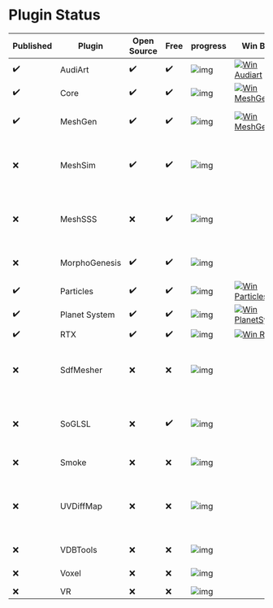 # Plugin Status

| Published | Plugin | Open Source | Free | progress | Win Build | Linux Build | Description |
| - | - | - | - | - | - | - | - |
| :heavy_check_mark: | AudiArt | :heavy_check_mark: | :heavy_check_mark: | ![img](https://progress-bar.dev/10) | [![Win Audiart](https://github.com/aiekick/Lumo/actions/workflows/Win_Plugin_Audiart.yml/badge.svg)](https://github.com/aiekick/Lumo/actions/workflows/Win_Plugin_Audiart.yml )| [![Linux Audiart](https://github.com/aiekick/Lumo/actions/workflows/Linux_Plugin_Audiart.yml/badge.svg)](https://github.com/aiekick/Lumo/actions/workflows/Linux_Plugin_Audiart.yml) | Audio Manipulation |
| :heavy_check_mark: | Core | :heavy_check_mark: | :heavy_check_mark: | ![img](https://progress-bar.dev/60) | [![Win MeshGen](https://github.com/aiekick/Lumo/actions/workflows/Win_Plugin_MeshGen.yml/badge.svg)](https://github.com/aiekick/Lumo/actions/workflows/Win_Plugin_MeshGen.yml) | [![Linux Core](https://github.com/aiekick/Lumo/actions/workflows/Linux_Plugin_Core.yml/badge.svg)](https://github.com/aiekick/Lumo/actions/workflows/Linux_Plugin_Core.yml) | Core pack of Nodes |
| :heavy_check_mark: | MeshGen | :heavy_check_mark: | :heavy_check_mark: | ![img](https://progress-bar.dev/60) | [![Win MeshGen](https://github.com/aiekick/Lumo/actions/workflows/Win_Plugin_MeshGen.yml/badge.svg)](https://github.com/aiekick/Lumo/actions/workflows/Win_Plugin_MeshGen.yml) |[![Linux MeshGen](https://github.com/aiekick/Lumo/actions/workflows/Linux_Plugin_MeshGen.yml/badge.svg)](https://github.com/aiekick/Lumo/actions/workflows/Linux_Plugin_MeshGen.yml) | Procedural Mesh generation |
| :x:  | MeshSim | :heavy_check_mark: | :heavy_check_mark: | ![img](https://progress-bar.dev/90) | | | Texture Less Reaction Diffusion Simulation on Meshs |
| :x:  | MeshSSS | :x: | :heavy_check_mark: | ![img](https://progress-bar.dev/30) | | | My Own SSS Idea For RT SSS for Static mesh with Moving Ligth |
| :x:  | MorphoGenesis | :heavy_check_mark: | :heavy_check_mark: | ![img](https://progress-bar.dev/30) | | | Real Time MorphoGenesis Algos |
| :heavy_check_mark: | Particles | :heavy_check_mark: | :heavy_check_mark: | ![img](https://progress-bar.dev/50) | [![Win Particles](https://github.com/aiekick/Lumo/actions/workflows/Win_Plugin_Particles.yml/badge.svg)](https://github.com/aiekick/Lumo/actions/workflows/Win_Plugin_Particles.yml) | [![Linux Particles](https://github.com/aiekick/Lumo/actions/workflows/Linux_Plugin_Particles.yml/badge.svg)](https://github.com/aiekick/Lumo/actions/workflows/Linux_Plugin_Particles.yml) | GPU Particle Engine |
| :heavy_check_mark: | Planet System | :heavy_check_mark: | :heavy_check_mark: | ![img](https://progress-bar.dev/20) | [![Win PlanetSystem](https://github.com/aiekick/Lumo/actions/workflows/Win_Plugin_PlanetSystem.yml/badge.svg)](https://github.com/aiekick/Lumo/actions/workflows/Win_Plugin_PlanetSystem.yml) | [![Linux PlanetSystem](https://github.com/aiekick/Lumo/actions/workflows/Linux_Plugin_PlanetSystem.yml/badge.svg)](https://github.com/aiekick/Lumo/actions/workflows/Linux_Plugin_PlanetSystem.yml) | Planet System |
| :heavy_check_mark: | RTX | :heavy_check_mark: | :heavy_check_mark: | ![img](https://progress-bar.dev/60) | [![Win RTX](https://github.com/aiekick/Lumo/actions/workflows/Win_Plugin_RTX.yml/badge.svg)](https://github.com/aiekick/Lumo/actions/workflows/Win_Plugin_RTX.yml) |[ ![Linux RTX](https://github.com/aiekick/Lumo/actions/workflows/Linux_Plugin_RTX.yml/badge.svg)](https://github.com/aiekick/Lumo/actions/workflows/Linux_Plugin_RTX.yml) | RTX Pipeline |
| :x:  | SdfMesher | :x: | :x: | ![img](https://progress-bar.dev/50) | | | Procedural Mesh Generation from Shader, Pictures or SDF |
| :x:  | SoGLSL | :x: | :heavy_check_mark: | ![img](https://progress-bar.dev/30) | | | Advanced Shader System Over GLSL (Used in NoodlesPlate) |
| :x:  | Smoke | :x: | :x: | ![img](https://progress-bar.dev/30) | | | GPU RT Smoke System |
| :x:  | UVDiffMap | :x: | :x: | ![img](https://progress-bar.dev/10) | | | Fast UV Mapping idea for any mesh Based on Vertex Diffusion |
| :x:  | VDBTools | :x: | :x: | ![img](https://progress-bar.dev/20) | | | OpenVDB Toolkit |
| :x:  | Voxel | :x: | :x: | ![img](https://progress-bar.dev/20) | | | Voxel Engine/Editor |
| :x:  | VR | :x: | :x: | ![img](https://progress-bar.dev/70) | | | VR Engine |
